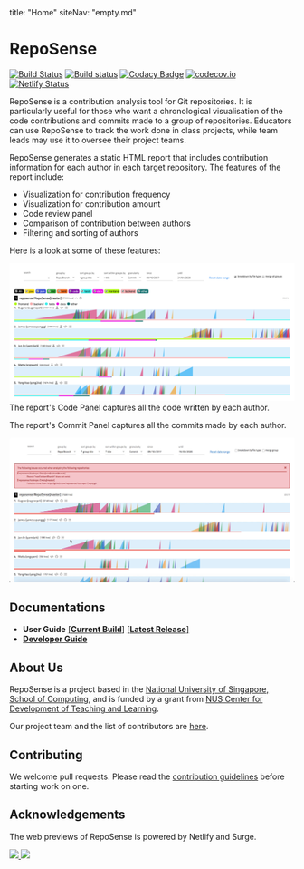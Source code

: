 <frontmatter>
  title: "Home"
  siteNav: "empty.md"
</frontmatter>

# RepoSense
[![Build Status](https://travis-ci.org/reposense/RepoSense.svg?branch=master)](https://travis-ci.org/reposense/RepoSense)
[![Build status](https://ci.appveyor.com/api/projects/status/gsbkj5qby3pjd6nw/branch/master?svg=true)](https://ci.appveyor.com/project/eugenepeh/reposense/branch/master)
[![Codacy Badge](https://api.codacy.com/project/badge/Grade/08a3527378464ed4a5ad62e27f590d6a)](https://www.codacy.com/app/reposense/RepoSense?utm_source=github.com&amp;utm_medium=referral&amp;utm_content=reposense/RepoSense&amp;utm_campaign=Badge_Grade)
[![codecov.io](https://codecov.io/gh/reposense/RepoSense/branch/master/graphs/badge.svg?branch=master)](http://codecov.io/github/reposense/RepoSense?branch=master)
[![Netlify Status](https://api.netlify.com/api/v1/badges/260983b3-589e-4619-a2e8-0bfb7a2b4422/deploy-status)](https://app.netlify.com/sites/reposense/deploys)

RepoSense is a contribution analysis tool for Git repositories. It is particularly useful for those who want a chronological visualisation of the code contributions and commits made to a group of repositories. Educators can use RepoSense to track the work done in class projects, while team leads may use it to oversee their project teams.

RepoSense generates a static HTML report that includes contribution information for each author in each target repository.
The features of the report include:
* Visualization for contribution frequency
* Visualization for contribution amount
* Code review panel
* Comparison of contribution between authors
* Filtering and sorting of authors

Here is a look at some of these features:

<tabs>
  <tab header="Visualisation of contributions">

  ![Overview](images/rampchart.png)
  </tab>
  <tab header="Collation of all contributed code">
  The report's Code Panel captures all the code written by each author.

  <pic src="images/code-panel.png" width="450"/>
  </tab>
  <tab header="Collation of all commits">
  The report's Commit Panel captures all the commits made by each author.

  ![Commit Panel](images/opening-commits-panel.gif)
  </tab>
</tabs>

## Documentations
* **User Guide** [[**Current Build**]](https://github.com/reposense/RepoSense/blob/master/docs/UserGuide.md) [[**Latest Release**]](https://github.com/reposense/RepoSense/blob/release/docs/UserGuide.md)
* [**Developer Guide**]({{baseUrl}}/dg/index.html)

## About Us
RepoSense is a project based in the [National University of Singapore, School of Computing](http://www.comp.nus.edu.sg/), and is funded by a grant from [NUS Center for Development of Teaching and Learning](http://www.cdtl.nus.edu.sg/).

Our project team and the list of contributors are [here]({{baseUrl}}/about.html).

## Contributing
We welcome pull requests. Please read the [contribution guidelines]({{baseUrl}}/dg/process.html#how-to-contribute-to-the-reposense-repository) before starting work on one.

## Acknowledgements
The web previews of RepoSense is powered by Netlify and Surge.

<a href="https://www.netlify.com">
  <img src="https://www.netlify.com/img/global/badges/netlify-color-bg.svg"/>
</a>
<a href="https://surge.sh">
  <img width="55px" src="https://surge.sh/images/logos/svg/surge-logo.svg">
</a>
